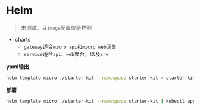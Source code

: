 # Helm

> 未测试，且`image`配置仅是样例

- charts
    - `gateway`适合`micro api`和`micro web`网关
    - `service`适合`api`、`web`聚合，以及`srv`

**yaml输出**
```bash
helm template micro ./starter-kit --namespace starter-kit > starter-kit.yaml
```

**部署**
```bash
helm template micro ./starter-kit --namespace starter-kit | kubectl apply -f -
```
